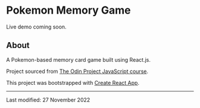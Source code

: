# Pokemon Memory Game

Live demo coming soon.

## About

A Pokemon-based memory card game built using React.js.

Project sourced from [The Odin Project JavaScript course](https://www.theodinproject.com/lessons/node-path-javascript-memory-card).

This project was bootstrapped with [Create React App](https://github.com/facebook/create-react-app).

---

Last modified: 27 November 2022
